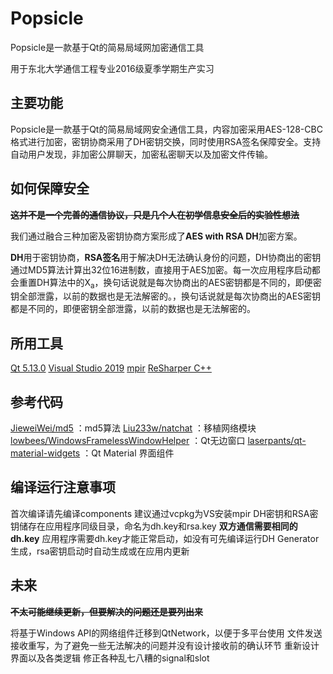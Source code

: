 # Popsicle
Popsicle是一款基于Qt的简易局域网加密通信工具

用于东北大学通信工程专业2016级夏季学期生产实习

## 主要功能
Popsicle是一款基于Qt的简易局域网安全通信工具，内容加密采用AES-128-CBC格式进行加密，密钥协商采用了DH密钥交换，同时使用RSA签名保障安全。支持自动用户发现，非加密公屏聊天，加密私密聊天以及加密文件传输。

## 如何保障安全

**~~这并不是一个完善的通信协议，只是几个人在初学信息安全后的实验性想法~~**

我们通过融合三种加密及密钥协商方案形成了**AES with RSA DH**加密方案。

**DH**用于密钥协商，**RSA签名**用于解决DH无法确认身份的问题，DH协商出的密钥通过MD5算法计算出32位16进制数，直接用于AES加密。每一次应用程序启动都会重置DH算法中的X<sub>a</sub>，换句话说就是每次协商出的AES密钥都是不同的，即便密钥全部泄露，以前的数据也是无法解密的。，换句话说就是每次协商出的AES密钥都是不同的，即便密钥全部泄露，以前的数据也是无法解密的。

## 所用工具
 [Qt 5.13.0](https://www.qt.io "Qt 5.13.0")
 [Visual Studio 2019](https://visualstudio.microsoft.com/zh-hans/vs/ "Visual Studio 2019")
 [mpir](http://mpir.org/ "mpir")
 [ReSharper C++](https://www.jetbrains.com/resharper-cpp/ "ReSharper C++")

## 参考代码
[JieweiWei/md5](https://github.com/JieweiWei/md5 "JieweiWei/md5") ：md5算法
[Liu233w/natchat](https://github.com/Liu233w/natchat "Liu233w/natchat") ：移植网络模块
[lowbees/WindowsFramelessWindowHelper](https://github.com/lowbees/WindowsFramelessWindowHelper "lowbees/WindowsFramelessWindowHelper") ：Qt无边窗口
[laserpants/qt-material-widgets](https://github.com/laserpants/qt-material-widgets "laserpants/qt-material-widgets") ：Qt Material 界面组件

## 编译运行注意事项
首次编译请先编译components
建议通过vcpkg为VS安装mpir
DH密钥和RSA密钥储存在应用程序同级目录，命名为dh.key和rsa.key
**双方通信需要相同的dh.key**
应用程序需要dh.key才能正常启动，如没有可先编译运行DH Generator生成，rsa密钥启动时自动生成或在应用内更新

## 未来

**~~不太可能继续更新，但要解决的问题还是要列出来~~**

将基于Windows API的网络组件迁移到QtNetwork，以便于多平台使用
文件发送接收重写，为了避免一些无法解决的问题并没有设计接收前的确认环节
重新设计界面以及各类逻辑
修正各种乱七八糟的signal和slot
